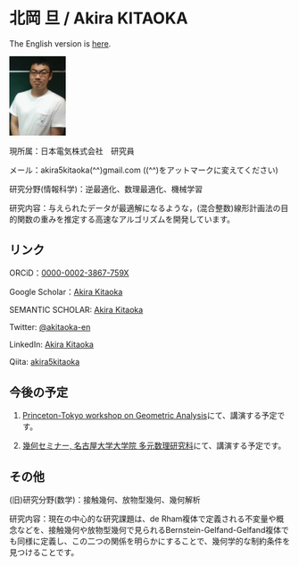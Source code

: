 # 北岡 旦 / Akira KITAOKA

The English version is [here](https://akira5kitaoka.github.io/Akira5Kitaoka-en.github.io/).

<img src="images/20210810-2.png" width="20%">

現所属：日本電気株式会社　研究員

メール：akira5kitaoka(^^)gmail.com ((^^)をアットマークに変えてください)

研究分野(情報科学)：逆最適化、数理最適化、機械学習

研究内容：与えられたデータが最適解になるような，(混合整数)線形計画法の目的関数の重みを推定する高速なアルゴリズムを開発しています。

## リンク

ORCiD：[0000-0002-3867-759X](https://orcid.org/0000-0002-3867-759X)

Google Scholar：[Akira Kitaoka](https://scholar.google.com/citations?hl=ja&user=Cho6jckAAAAJ)

SEMANTIC SCHOLAR: [Akira Kitaoka](https://www.semanticscholar.org/author/Akira-Kitaoka/2078930525)

Twitter: [@akitaoka-en](https://twitter.com/akitaoka_en)

LinkedIn: [Akira Kitaoka](https://www.linkedin.com/in/akira-kitaoka-42a84425b/)

Qiita: [akira5kitaoka](https://qiita.com/akira5kitaoka)

## 今後の予定

1. [Princeton-Tokyo workshop on Geometric Analysis](https://sites.google.com/view/princeton-tokyo-ga-2020)にて、講演する予定です。

1. [幾何セミナー, 名古屋大学大学院 多元数理研究科](https://sites.google.com/site/geometryseminarnagoya/)にて、講演する予定です。

## その他

(旧)研究分野(数学)：接触幾何、放物型幾何、幾何解析

研究内容：現在の中心的な研究課題は、de Rham複体で定義される不変量や概念などを、接触幾何や放物型幾何で見られるBernstein-Gelfand-Gelfand複体でも同様に定義し、この二つの関係を明らかにすることで、幾何学的な制約条件を見つけることです。
